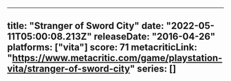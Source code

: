 
---
title: "Stranger of Sword City"
date: "2022-05-11T05:00:08.213Z"
releaseDate: "2016-04-26"
platforms: ["vita"]
score: 71
metacriticLink: "https://www.metacritic.com/game/playstation-vita/stranger-of-sword-city"
series: []
---
